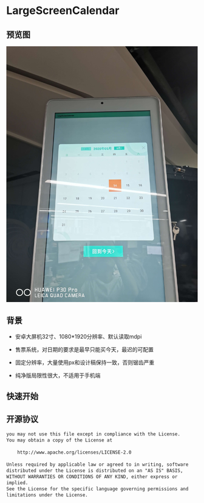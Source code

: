 # LargeScreenCalendar
## 预览图
![预览图](https://github.com/YuxiangZhu/LargeScreenCalendar/blob/master/images/preview.jpg "日历预览")
## 背景
* 安卓大屏机32寸、1080*1920分辨率、默认读取mdpi
- 售票系统，对日期的要求是最早只能买今天，最迟的可配置
* 固定分辨率，大量使用px和设计稿保持一致，否则锯齿严重
- 纯净版局限性很大，不适用于手机端

## 快速开始
## 开源协议
``` Licensed under the Apache License, Version 2.0 (the "License");
you may not use this file except in compliance with the License.
You may obtain a copy of the License at

	http://www.apache.org/licenses/LICENSE-2.0

Unless required by applicable law or agreed to in writing, software
distributed under the License is distributed on an "AS IS" BASIS,
WITHOUT WARRANTIES OR CONDITIONS OF ANY KIND, either express or implied.
See the License for the specific language governing permissions and
limitations under the License.
